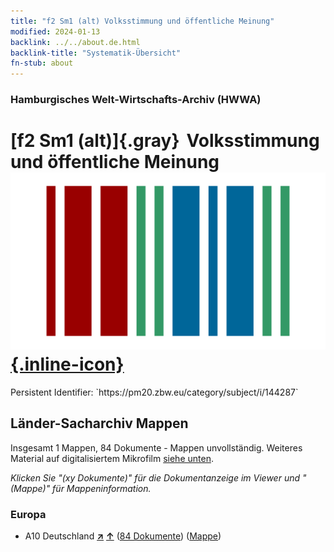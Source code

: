 ```yaml
---
title: "f2 Sm1 (alt) Volksstimmung und öffentliche Meinung"
modified: 2024-01-13
backlink: ../../about.de.html
backlink-title: "Systematik-Übersicht"
fn-stub: about
---
```


### Hamburgisches Welt-Wirtschafts-Archiv (HWWA)

# [f2 Sm1 (alt)]{.gray}&#8201; Volksstimmung und öffentliche Meinung &#160; [![Wikidata](/images/Wikidata-logo.svg "Wikidata"){.inline-icon}](http://www.wikidata.org/entity/Q104699308)

<div class="hint">Persistent Identifier: `https://pm20.zbw.eu/category/subject/i/144287`</div>







## Länder-Sacharchiv Mappen






Insgesamt 1 Mappen, 84 Dokumente - Mappen unvollständig. Weiteres Material auf digitalisiertem Mikrofilm [siehe unten](#filmsections).

_Klicken Sie "(xy Dokumente)" für die Dokumentanzeige im Viewer und "(Mappe)" für Mappeninformation._




### Europa

- A10 Deutschland [**&nearr;**](../../../geo/i/126128/about.de.html "Deutschland (alle Mappen)") [**&uarr;**](../../../geo/about.de.html#A10 "Ländersystematik") (<a href="https://pm20.zbw.eu/iiifview/folder/sh/126128,144287" title="über: Deutschland : Volksstimmung und öffentliche Meinung" target="_blank">84 Dokumente</a>) ([Mappe](../../../../folder/sh/1261xx/126128/1442xx/144287/about.de.html))



<a id="filmsections" />













